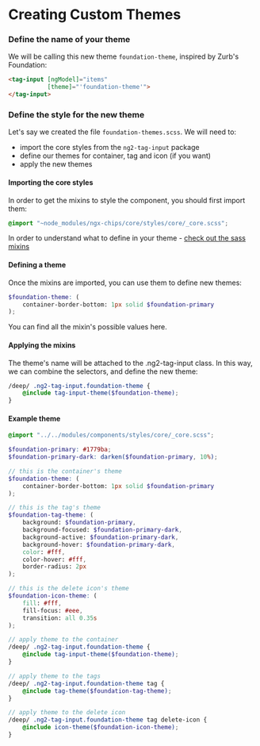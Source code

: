 # Creating Custom Themes

### Define the name of your theme

We will be calling this new theme `foundation-theme`, inspired by Zurb's Foundation:

```html
<tag-input [ngModel]="items"
           [theme]="'foundation-theme'">
</tag-input>
```

### Define the style for the new theme

Let's say we created the file `foundation-themes.scss`. We will need to:
- import the core styles from the `ng2-tag-input` package
- define our themes for container, tag and icon (if you want)
- apply the new themes

#### Importing the core styles
In order to get the mixins to style the component, you should first import them:

```scss
@import "~node_modules/ngx-chips/core/styles/core/_core.scss";
```

In order to understand what to define in your theme - [check out the sass mixins](https://github.com/gbuomprisco/ng2-tag-input/blob/master/modules/components/styles/core/_mixins.scss)

#### Defining a theme

Once the mixins are imported, you can use them to define new themes:

```scss
$foundation-theme: (
    container-border-bottom: 1px solid $foundation-primary
);
```

You can find all the mixin's possible values here.

#### Applying the mixins
The theme's name will be attached to the .ng2-tag-input class. In this way, we can combine the selectors, and define the new theme:

```scss
/deep/ .ng2-tag-input.foundation-theme {
    @include tag-input-theme($foundation-theme);
}
```

#### Example theme

```scss
@import "../../modules/components/styles/core/_core.scss";

$foundation-primary: #1779ba;
$foundation-primary-dark: darken($foundation-primary, 10%);

// this is the container's theme
$foundation-theme: (
    container-border-bottom: 1px solid $foundation-primary
);

// this is the tag's theme
$foundation-tag-theme: (
    background: $foundation-primary,
    background-focused: $foundation-primary-dark,
    background-active: $foundation-primary-dark,
    background-hover: $foundation-primary-dark,
    color: #fff,
    color-hover: #fff,
    border-radius: 2px
);

// this is the delete icon's theme
$foundation-icon-theme: (
    fill: #fff,
    fill-focus: #eee,
    transition: all 0.35s
);

// apply theme to the container
/deep/ .ng2-tag-input.foundation-theme {
    @include tag-input-theme($foundation-theme);
}

// apply theme to the tags
/deep/ .ng2-tag-input.foundation-theme tag {
    @include tag-theme($foundation-tag-theme);
}

// apply theme to the delete icon
/deep/ .ng2-tag-input.foundation-theme tag delete-icon {
    @include icon-theme($foundation-icon-theme);
}
```
